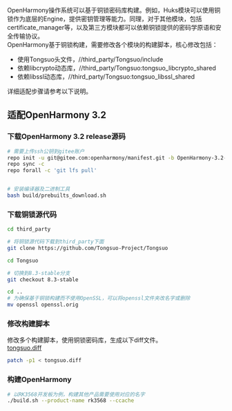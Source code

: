 OpenHarmony操作系统可以基于铜锁密码库构建。例如，Huks模块可以使用铜锁作为底层的Engine，提供密钥管理等能力。同理，对于其他模块，包括certificate_manager等，以及第三方模块都可以依赖铜锁提供的密码学原语和安全传输协议。<br />OpenHarmony基于铜锁构建，需要修改各个模块的构建脚本，核心修改包括：

- 使用Tongsuo头文件，//third_party/Tongsuo/include
- 依赖libcrypto动态库，//third_party/Tongsuo:tongsuo_libcrypto_shared
- 依赖libssl动态库，//third_party/Tongsuo:tongsuo_libssl_shared

详细适配步骤请参考以下说明。
<a name="PY2gk"></a>
## 适配OpenHarmony 3.2
<a name="HiylI"></a>
### 下载OpenHarmony 3.2 release源码
```bash
# 需要上传ssh公钥到gitee账户
repo init -u git@gitee.com:openharmony/manifest.git -b OpenHarmony-3.2-Release --no-repo-verify
repo sync -c
repo forall -c 'git lfs pull'


# 安装编译器及二进制工具
bash build/prebuilts_download.sh
```
<a name="FGBfT"></a>
### 下载铜锁源代码
```bash
cd third_party

# 将铜锁源代码下载到third_party下面
git clone https://github.com/Tongsuo-Project/Tongsuo

cd Tongsuo

# 切换到8.3-stable分支
git checkout 8.3-stable

cd ..
# 为确保基于铜锁构建而不使用OpenSSL，可以将openssl文件夹改名字或删除
mv openssl openssl.orig
```
<a name="RdN2W"></a>
### 修改构建脚本
修改多个构建脚本，使用铜锁密码库，生成以下diff文件。<br />[tongsuo.diff](https://www.yuque.com/attachments/yuque/0/2023/diff/21453368/1686895980002-cba02dcd-5156-482a-8a36-829f8dcb1d2a.diff?_lake_card=%7B%22src%22%3A%22https%3A%2F%2Fwww.yuque.com%2Fattachments%2Fyuque%2F0%2F2023%2Fdiff%2F21453368%2F1686895980002-cba02dcd-5156-482a-8a36-829f8dcb1d2a.diff%22%2C%22name%22%3A%22tongsuo.diff%22%2C%22size%22%3A125631%2C%22ext%22%3A%22diff%22%2C%22source%22%3A%22%22%2C%22status%22%3A%22done%22%2C%22download%22%3Atrue%2C%22taskId%22%3A%22ufb0e1693-f75e-472d-9a40-0860b2bb019%22%2C%22taskType%22%3A%22upload%22%2C%22type%22%3A%22%22%2C%22__spacing%22%3A%22both%22%2C%22mode%22%3A%22title%22%2C%22id%22%3A%22u347d043b%22%2C%22margin%22%3A%7B%22top%22%3Atrue%2C%22bottom%22%3Atrue%7D%2C%22card%22%3A%22file%22%7D)
```bash
patch -p1 < tongsuo.diff
```
<a name="Gxif7"></a>
### 构建OpenHarmony
```bash
# 以RK3568开发板为例，构建其他产品需要使用对应的名字
./build.sh --product-name rk3568 --ccache
```
